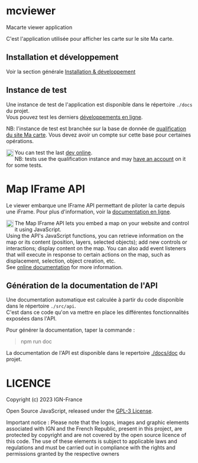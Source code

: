 # mcviewer
Macarte viewer application

C'est l'application utilisée pour afficher les carte sur le site Ma carte.

## Installation et développement

Voir la section générale [Installation & développement](https://github.com/IGNF-Ma-carte/.github/blob/main/DEVELOPING.md)

## Instance de test

Une instance de test de l'application est disponible dans le répertoire `./docs` du projet.   
Vous pouvez test les derniers [développements en ligne](https://ignf-ma-carte.github.io/mcviewer/?map=4abe44d25ec0a28b7159b27cd25ce476).

NB: l'instance de test est branchée sur la base de donnée de [qualification du site Ma carte](https://macarte-qualif.ign.fr/). Vous devez avoir un compte sur cette base pour certaines opérations.

<img src="https://upload.wikimedia.org/wikipedia/commons/c/c8/Flag_of_the_United_Kingdom_%285-8%29.svg" height=20 align="left" />

You can test the last [dev online](https://ignf-ma-carte.github.io/mcviewer/?map=4abe44d25ec0a28b7159b27cd25ce476).   
NB: tests use the qualification instance and may [have an account](https://macarte-qualif.ign.fr/) on it for some tests.

# Map IFrame API

Le viewer embarque une IFrame API permettant de piloter la carte depuis une iFrame.
Pour plus d'information, voir la [documentation en ligne](https://ignf-ma-carte.github.io/mcviewer/doc/).

<img src="https://upload.wikimedia.org/wikipedia/commons/c/c8/Flag_of_the_United_Kingdom_%285-8%29.svg" height=20 align="left" />

The Map IFrame API lets you embed a map on your website and control it using JavaScript.   
Using the API's JavaScript functions, you can retrieve information on the map or its content (position, layers, selected objects); add new controls or interactions; display content on the map.
You can also add event listeners that will execute in response to certain actions on the map, such as displacement, selection, object creation, etc.   
See [online documentation](https://ignf-ma-carte.github.io/mcviewer/doc/) for more information.

## Génération de la documentation de l'API

Une documentation automatique est calculée à partir du code disponible dans le répertoire `./src/api`.   
C'est dans ce code qu'on va mettre en place les différentes fonctionnalités exposées dans l'API.

Pour générer la documentation, taper la commande :

> npm run doc

La documentation de l'API est disponible dans le repertoire [./docs/doc](https://ignf-ma-carte.github.io/mcviewer/doc/) du projet.

# LICENCE

Copyright (c) 2023 IGN-France

Open Source JavaScript, released under the [GPL-3 License](./LICENSE).

Important notice : Please note that the logos, images and graphic elements associated with IGN and the French Republic, present in this project, are protected by copyright and are not covered by the open source licence of this code. The use of these elements is subject to applicable laws and regulations and must be carried out in compliance with the rights and permissions granted by the respective owners
